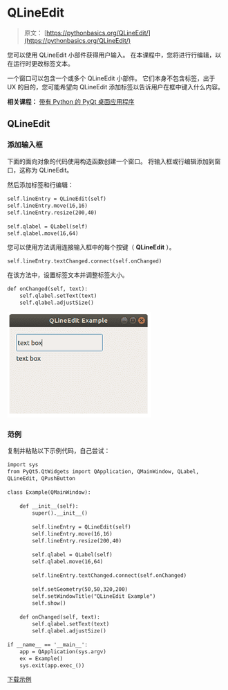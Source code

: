 # QLineEdit

> 原文： [https://pythonbasics.org/QLineEdit/](https://pythonbasics.org/QLineEdit/)

您可以使用 QLineEdit 小部件获得用户输入。 在本课程中，您将进行行编辑，以在运行时更改标签文本。

一个窗口可以包含一个或多个 QLineEdit 小部件。 它们本身不包含标签，出于 UX 的目的，您可能希望向 QLineEdit 添加标签以告诉用户在框中键入什么内容。

**相关课程：**
[带有 Python 的 PyQt 桌面应用程序](https://gum.co/pysqtsamples)

## QLineEdit

### 添加输入框

下面的面向对象的代码使用构造函数创建一个窗口。 将输入框或行编辑添加到窗口，这称为 QLineEdit。

然后添加标签和行编辑：

```
self.lineEntry = QLineEdit(self)
self.lineEntry.move(16,16)
self.lineEntry.resize(200,40)

self.qlabel = QLabel(self)
self.qlabel.move(16,64)

```

您可以使用方法调用连接输入框中的每个按键（ **QLineEdit** ）。

```
self.lineEntry.textChanged.connect(self.onChanged)

```

在该方法中，设置标签文本并调整标签大小。

```
def onChanged(self, text):
    self.qlabel.setText(text)
    self.qlabel.adjustSize()

```

![pyqt text input qlineedit](img/afce6850a2a06a40147e8718e12263cb.jpg)

### 范例

复制并粘贴以下示例代码，自己尝试：

```
import sys
from PyQt5.QtWidgets import QApplication, QMainWindow, QLabel, QLineEdit, QPushButton

class Example(QMainWindow):

    def __init__(self):
        super().__init__()

        self.lineEntry = QLineEdit(self)
        self.lineEntry.move(16,16)
        self.lineEntry.resize(200,40)

        self.qlabel = QLabel(self)
        self.qlabel.move(16,64)

        self.lineEntry.textChanged.connect(self.onChanged)

        self.setGeometry(50,50,320,200)
        self.setWindowTitle("QLineEdit Example")
        self.show()

    def onChanged(self, text):
        self.qlabel.setText(text)
        self.qlabel.adjustSize()

if __name__ == '__main__':
    app = QApplication(sys.argv)
    ex = Example()
    sys.exit(app.exec_())

```

[下载示例](https://gum.co/pysqtsamples)